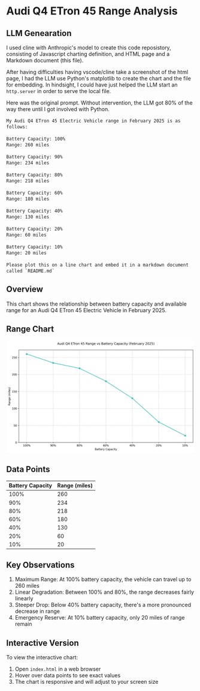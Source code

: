 # Audi Q4 ETron 45 Range Analysis

## LLM Genearation

I used cline with Anthropic's model to create this code reposistory, consisting of Javascript charting definition, and HTML page and a Markdown document (this file).

After having difficulties having vscode/cline take a screenshot of the html page, I had the LLM use Python's matplotlib to create the chart and the file for embedding. In hindsight, I could have just helped the LLM start an `http.server` in order to serve the local file.

Here was the original prompt. Without intervention, the LLM got 80% of the way there until I got involved with Python.

```
My Audi Q4 ETron 45 Electric Vehicle range in February 2025 is as follows:

Battery Capacity: 100%
Range: 260 miles

Battery Capacity: 90%
Range: 234 miles

Battery Capacity: 80%
Range: 218 miles

Battery Capacity: 60%
Range: 180 miles

Battery Capacity: 40%
Range: 130 miles

Battery Capacity: 20%
Range: 60 miles

Battery Capacity: 10%
Range: 20 miles

Please plot this on a line chart and embed it in a markdown document called `README.md`
```

## Overview

This chart shows the relationship between battery capacity and available range for an Audi Q4 ETron 45 Electric Vehicle in February 2025.

## Range Chart

![Range Chart](chart-screenshot.png)

## Data Points

| Battery Capacity | Range (miles) |
| ---------------- | ------------- |
| 100%             | 260           |
| 90%              | 234           |
| 80%              | 218           |
| 60%              | 180           |
| 40%              | 130           |
| 20%              | 60            |
| 10%              | 20            |

## Key Observations

1. Maximum Range: At 100% battery capacity, the vehicle can travel up to 260 miles
2. Linear Degradation: Between 100% and 80%, the range decreases fairly linearly
3. Steeper Drop: Below 40% battery capacity, there's a more pronounced decrease in range
4. Emergency Reserve: At 10% battery capacity, only 20 miles of range remain

## Interactive Version

To view the interactive chart:

1. Open `index.html` in a web browser
2. Hover over data points to see exact values
3. The chart is responsive and will adjust to your screen size
